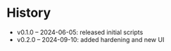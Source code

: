 # History

- v0.1.0 – 2024-06-05: released initial scripts
- v0.2.0 – 2024-09-10: added hardening and new UI
